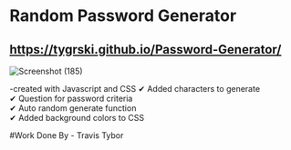 # Random Password Generator
##  https://tygrski.github.io/Password-Generator/
![Screenshot (185)](https://user-images.githubusercontent.com/77369211/131260567-f2651b9d-2f2a-42cc-bb8c-1abc3cdae5d4.png)

-created with Javascript and CSS
✔ Added characters to generate<br/> 
✔ Question for password criteria<br/> 
✔ Auto random generate function<br/> 
✔ Added background colors to CSS

#Work Done By - Travis Tybor
